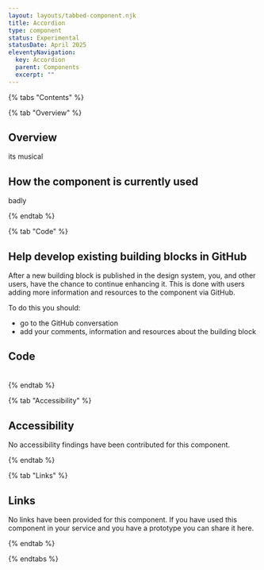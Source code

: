 ```yaml
---
layout: layouts/tabbed-component.njk
title: Accordion
type: component
status: Experimental
statusDate: April 2025
eleventyNavigation:
  key: Accordion
  parent: Components
  excerpt: ""
---
```


{% tabs "Contents" %}

{% tab "Overview" %}

## Overview

its musical

## How the component is currently used

badly

{% endtab %}

{% tab "Code" %}

## Help develop existing building blocks in GitHub

After a new building block is published in the design system, you, and other users, have the chance to continue enhancing it. This is done with users adding more information and resources to the component via GitHub.

To do this you should:

- go to the GitHub conversation
- add your comments, information and resources about the building block

## Code



### 



<div class="app-example app-example-borders">

```html

```

</div>


{% endtab %}

{% tab "Accessibility" %}

## Accessibility

No accessibility findings have been contributed for this component.


{% endtab %}

{% tab "Links" %}

## Links

No links have been provided for this component. If you have used this component in your service and you have a prototype you can share it here.


{% endtab %}

{% endtabs %}
